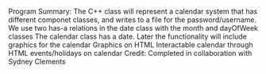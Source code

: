 
Program Summary: The C++ class will represent a calendar system that has different componet classes, and writes to a file for the password/username.
We use two has-a relations in the date class with the month and dayOfWeek classes
The calendar class has a date.
Later the functionality will include graphics for the calendar
Graphics on HTML
Interactable calendar through HTML
events/holidays on calendar
Credit: Completed in collaboration with Sydney Clements
